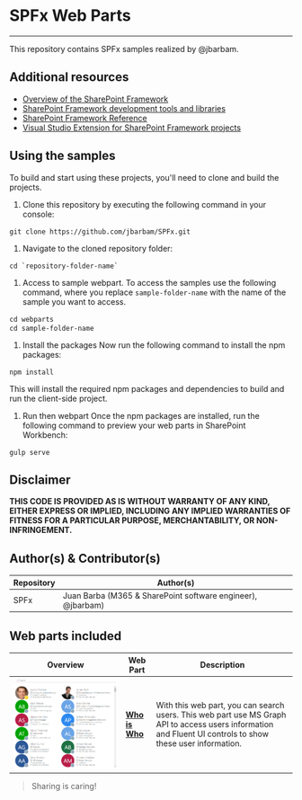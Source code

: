 # SPFx Web Parts
---

This repository contains SPFx samples realized by @jbarbam.

## Additional resources

* [Overview of the SharePoint Framework](http://dev.office.com/sharepoint/docs/spfx/sharepoint-framework-overview)
* [SharePoint Framework development tools and libraries](http://dev.office.com/sharepoint/docs/spfx/tools-and-libraries)
* [SharePoint Framework Reference](http://aka.ms/spfx-reference)
* [Visual Studio Extension for SharePoint Framework projects](https://github.com/SharePoint/sp-dev-fx-vs-extension)

## Using the samples

To build and start using these projects, you'll need to clone and build the projects.

1. Clone this repository by executing the following command in your console:

```shell
git clone https://github.com/jbarbam/SPFx.git
```

1. Navigate to the cloned repository folder:

```shell
cd `repository-folder-name`
```

1. Access to sample webpart.
   To access the samples use the following command, where you replace `sample-folder-name` with the name of the sample you want to access.

```shell
cd webparts
cd sample-folder-name
```

1. Install the packages
Now run the following command to install the npm packages:

```shell
npm install
```
This will install the required npm packages and dependencies to build and run the client-side project.

1. Run then webpart
Once the npm packages are installed, run the following command to preview your web parts in SharePoint Workbench:

```shell
gulp serve
```
## Disclaimer
**THIS CODE IS PROVIDED AS IS WITHOUT WARRANTY OF ANY KIND, EITHER EXPRESS OR IMPLIED, INCLUDING ANY IMPLIED WARRANTIES OF FITNESS FOR A PARTICULAR PURPOSE, MERCHANTABILITY, OR NON-INFRINGEMENT.**

## Author(s) & Contributor(s)

Repository|Author(s)
--------|---------
SPFx|Juan Barba (M365 & SharePoint software engineer), @jbarbam)


## Web parts included

Overview |  Web Part |  Description
------------ | ----------- | -----------
![Who is Who](./assets/who-is-who-webpart.png) | [**Who is Who**](https://github.com/jbarbam/SPFx/tree/master/webparts/who-is-who) | With this web part, you can search users. This web part use MS Graph API to access users information and Fluent UI controls to show these user information.


> Sharing is caring!
